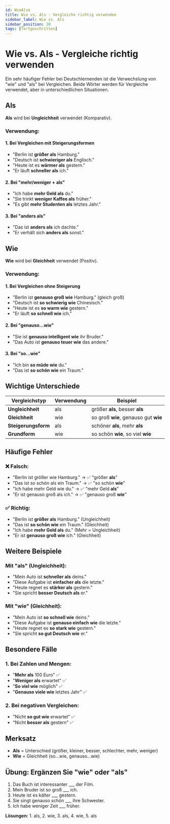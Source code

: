 ```yaml
---
id: WieAlso
title: Wie vs. Als - Vergleiche richtig verwenden
sidebar_label: Wie vs. Als
sidebar_position: 28
tags: [fortgeschritten]
---
```


# Wie vs. Als - Vergleiche richtig verwenden

Ein sehr häufiger Fehler bei Deutschlernenden ist die Verwechslung von "wie" und "als" bei Vergleichen. Beide Wörter werden für Vergleiche verwendet, aber in unterschiedlichen Situationen.

## Als

**Als** wird bei **Ungleichheit** verwendet (Komparativ).

### Verwendung:

#### 1. Bei Vergleichen mit Steigerungsformen
- "Berlin ist **größer als** Hamburg."
- "Deutsch ist **schwieriger als** Englisch."
- "Heute ist es **wärmer als** gestern."
- "Er läuft **schneller als** ich."

#### 2. Bei "mehr/weniger + als"
- "Ich habe **mehr Geld als** du."
- "Sie trinkt **weniger Kaffee als** früher."
- "Es gibt **mehr Studenten als** letztes Jahr."

#### 3. Bei "anders als"
- "Das ist **anders als** ich dachte."
- "Er verhält sich **anders als** sonst."

## Wie

**Wie** wird bei **Gleichheit** verwendet (Positiv).

### Verwendung:

#### 1. Bei Vergleichen ohne Steigerung
- "Berlin ist **genauso groß wie** Hamburg." (gleich groß)
- "Deutsch ist **so schwierig wie** Chinesisch."
- "Heute ist es **so warm wie** gestern."
- "Er läuft **so schnell wie** ich."

#### 2. Bei "genauso...wie"
- "Sie ist **genauso intelligent wie** ihr Bruder."
- "Das Auto ist **genauso teuer wie** das andere."

#### 3. Bei "so...wie"
- "Ich bin **so müde wie** du."
- "Das ist **so schön wie** ein Traum."

## Wichtige Unterschiede

| Vergleichstyp | Verwendung | Beispiel |
|---------------|------------|----------|
| **Ungleichheit** | als | größer **als**, besser **als** |
| **Gleichheit** | wie | so groß **wie**, genauso gut **wie** |
| **Steigerungsform** | als | schöner **als**, mehr **als** |
| **Grundform** | wie | so schön **wie**, so viel **wie** |

## Häufige Fehler

### ❌ Falsch:
- "Berlin ist größer wie Hamburg." → ✅ "größer **als**"
- "Das ist so schön als ein Traum." → ✅ "so schön **wie**"
- "Ich habe mehr Geld wie du." → ✅ "mehr Geld **als**"
- "Er ist genauso groß als ich." → ✅ "genauso groß **wie**"

### ✅ Richtig:
- "Berlin ist **größer als** Hamburg." (Ungleichheit)
- "Das ist **so schön wie** ein Traum." (Gleichheit)
- "Ich habe **mehr Geld als** du." (Mehr = Ungleichheit)
- "Er ist **genauso groß wie** ich." (Gleichheit)

## Weitere Beispiele

### Mit "als" (Ungleichheit):
- "Mein Auto ist **schneller als** deins."
- "Diese Aufgabe ist **einfacher als** die letzte."
- "Heute regnet es **stärker als** gestern."
- "Sie spricht **besser Deutsch als** er."

### Mit "wie" (Gleichheit):
- "Mein Auto ist **so schnell wie** deins."
- "Diese Aufgabe ist **genauso einfach wie** die letzte."
- "Heute regnet es **so stark wie** gestern."
- "Sie spricht **so gut Deutsch wie** er."

## Besondere Fälle

### 1. Bei Zahlen und Mengen:
- "**Mehr als** 100 Euro" ✅
- "**Weniger als** erwartet" ✅
- "**So viel wie** möglich" ✅
- "**Genauso viele wie** letztes Jahr" ✅

### 2. Bei negativen Vergleichen:
- "Nicht **so gut wie** erwartet" ✅
- "Nicht **besser als** gestern" ✅

## Merksatz

- **Als** = Unterschied (größer, kleiner, besser, schlechter, mehr, weniger)
- **Wie** = Gleichheit (so...wie, genauso...wie)

## Übung: Ergänzen Sie "wie" oder "als"

1. Das Buch ist interessanter ___ der Film.
2. Mein Bruder ist so groß ___ ich.
3. Heute ist es kälter ___ gestern.
4. Sie singt genauso schön ___ ihre Schwester.
5. Ich habe weniger Zeit ___ früher.

**Lösungen:** 1. als, 2. wie, 3. als, 4. wie, 5. als